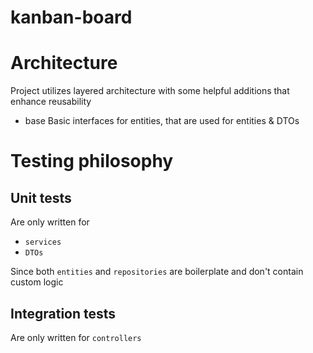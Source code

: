 # kanban-board

# Architecture

Project utilizes layered architecture with some helpful additions that enhance reusability
- base
    Basic interfaces for entities, that are used for entities & DTOs 

# Testing philosophy

## Unit tests
Are only written for 
- `services`
- `DTOs`

Since both `entities` and `repositories` are boilerplate and don't contain custom logic

## Integration tests
Are only written for `controllers`